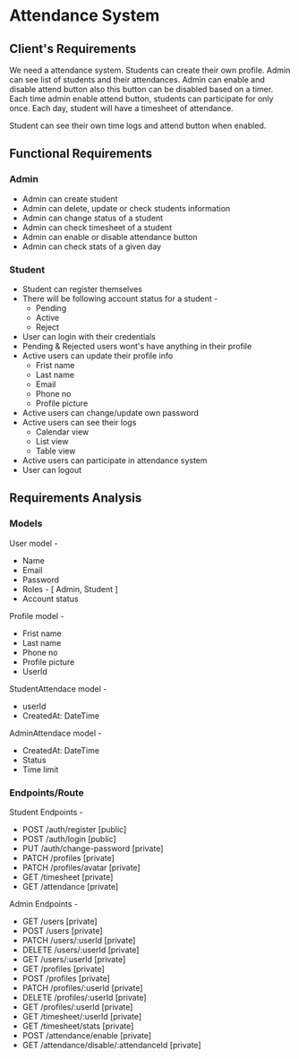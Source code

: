 # Attendance System

## Client's Requirements

We need a attendance system. Students can create their own profile. Admin can see list of students and their attendances. Admin can enable and disable attend button also this button can be disabled based on a timer. Each time admin enable attend button, students can participate for only once. Each day, student will have a timesheet of attendance.

Student can see their own time logs and attend button when enabled.

## Functional Requirements

### Admin
- Admin can create student
- Admin can delete, update or check students information
- Admin can change status of a student
- Admin can check timesheet of a student
- Admin can enable or disable attendance button
- Admin can check stats of a given day

### Student
- Student can register themselves
- There will be following account status for a student -
  - Pending
  - Active
  - Reject
- User can login with their credentials
- Pending & Rejected users wont's have anything in their profile
- Active users can update their profile info
  - Frist name
  - Last name
  - Email
  - Phone no
  - Profile picture
- Active users can change/update own password
- Active users can see their logs
  - Calendar view
  - List view
  - Table view
- Active users can participate in attendance system
- User can logout


## Requirements Analysis

### Models
User model -
- Name
- Email
- Password
- Roles - [ Admin, Student ]
- Account status

Profile model -
- Frist name
- Last name
- Phone no
- Profile picture
- UserId

StudentAttendace model -
- userId
- CreatedAt: DateTime

AdminAttendace model -
- CreatedAt: DateTime
- Status
- Time limit

### Endpoints/Route
Student Endpoints -
- POST /auth/register [public]
- POST /auth/login [public]
- PUT /auth/change-password [private]
- PATCH /profiles [private]
- PATCH /profiles/avatar [private]
- GET /timesheet [private]
- GET /attendance [private]

Admin Endpoints -
- GET /users [private]
- POST /users [private]
- PATCH /users/:userId [private]
- DELETE /users/:userId [private]
- GET /users/:userId [private]
- GET /profiles [private]
- POST /profiles [private]
- PATCH /profiles/:userId [private]
- DELETE /profiles/:userId [private]
- GET /profiles/:userId [private]
- GET /timesheet/:userId [private]
- GET /timesheet/stats [private]
- POST /attendance/enable [private]
- GET /attendance/disable/:attendanceId [private]